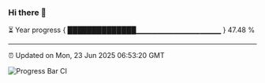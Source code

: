 ### Hi there 👋

⏳ Year progress { ██████████████▁▁▁▁▁▁▁▁▁▁▁▁▁▁▁▁ } 47.48 %

---

⏰ Updated on Mon, 23 Jun 2025 06:53:20 GMT

![Progress Bar CI](https://github.com/IshwaranRudhara/GIT-ACTION/workflows/Progress%20Bar%20CI/badge.svg)
